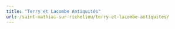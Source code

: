 ```yaml
---
title: "Terry et Lacombe Antiquités"
url: /saint-mathias-sur-richelieu/terry-et-lacombe-antiquites/
---
```

